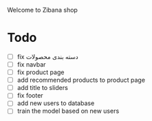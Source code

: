 Welcome to Zibana shop

# Todo 

- [ ] fix دسته بندی محصولات 
- [ ] fix navbar
- [ ] fix product page
- [ ] add recommended products to product page
- [ ] add title to sliders
- [ ] fix footer
- [ ] add new users to database
- [ ] train the model based on new users